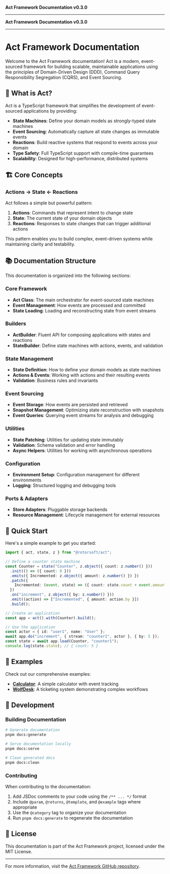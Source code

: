 **Act Framework Documentation v0.3.0**

***

**Act Framework Documentation v0.3.0**

***

# Act Framework Documentation

Welcome to the Act Framework documentation! Act is a modern, event-sourced framework for building scalable, maintainable applications using the principles of Domain-Driven Design (DDD), Command Query Responsibility Segregation (CQRS), and Event Sourcing.

## 🎯 What is Act?

Act is a TypeScript framework that simplifies the development of event-sourced applications by providing:

- **State Machines**: Define your domain models as strongly-typed state machines
- **Event Sourcing**: Automatically capture all state changes as immutable events
- **Reactions**: Build reactive systems that respond to events across your domain
- **Type Safety**: Full TypeScript support with compile-time guarantees
- **Scalability**: Designed for high-performance, distributed systems

## 🏗️ Core Concepts

### Actions → State ← Reactions

Act follows a simple but powerful pattern:

1. **Actions**: Commands that represent intent to change state
2. **State**: The current state of your domain objects
3. **Reactions**: Responses to state changes that can trigger additional actions

This pattern enables you to build complex, event-driven systems while maintaining clarity and testability.

## 📚 Documentation Structure

This documentation is organized into the following sections:

### Core Framework

- **Act Class**: The main orchestrator for event-sourced state machines
- **Event Management**: How events are processed and committed
- **State Loading**: Loading and reconstructing state from event streams

### Builders

- **ActBuilder**: Fluent API for composing applications with states and reactions
- **StateBuilder**: Define state machines with actions, events, and validation

### State Management

- **State Definition**: How to define your domain models as state machines
- **Actions & Events**: Working with actions and their resulting events
- **Validation**: Business rules and invariants

### Event Sourcing

- **Event Storage**: How events are persisted and retrieved
- **Snapshot Management**: Optimizing state reconstruction with snapshots
- **Event Queries**: Querying event streams for analysis and debugging

### Utilities

- **State Patching**: Utilities for updating state immutably
- **Validation**: Schema validation and error handling
- **Async Helpers**: Utilities for working with asynchronous operations

### Configuration

- **Environment Setup**: Configuration management for different environments
- **Logging**: Structured logging and debugging tools

### Ports & Adapters

- **Store Adapters**: Pluggable storage backends
- **Resource Management**: Lifecycle management for external resources

## 🚀 Quick Start

Here's a simple example to get you started:

```typescript
import { act, state, z } from "@rotorsoft/act";

// Define a counter state machine
const Counter = state("Counter", z.object({ count: z.number() }))
  .init(() => ({ count: 0 }))
  .emits({ Incremented: z.object({ amount: z.number() }) })
  .patch({
    Incremented: (event, state) => ({ count: state.count + event.amount }),
  })
  .on("increment", z.object({ by: z.number() }))
  .emit((action) => ["Incremented", { amount: action.by }])
  .build();

// Create an application
const app = act().with(Counter).build();

// Use the application
const actor = { id: "user1", name: "User" };
await app.do("increment", { stream: "counter1", actor }, { by: 5 });
const state = await app.load(Counter, "counter1");
console.log(state.state); // { count: 5 }
```

## 📖 Examples

Check out our comprehensive examples:

- **[Calculator](./examples/calculator/)**: A simple calculator with event tracking
- **[WolfDesk](./examples/wolfdesk/)**: A ticketing system demonstrating complex workflows

## 🔧 Development

### Building Documentation

```bash
# Generate documentation
pnpm docs:generate

# Serve documentation locally
pnpm docs:serve

# Clean generated docs
pnpm docs:clean
```

### Contributing

When contributing to the documentation:

1. Add JSDoc comments to your code using the `/** ... */` format
2. Include `@param`, `@returns`, `@template`, and `@example` tags where appropriate
3. Use the `@category` tag to organize your documentation
4. Run `pnpm docs:generate` to regenerate the documentation

## 📄 License

This documentation is part of the Act Framework project, licensed under the MIT License.

---

For more information, visit the [Act Framework GitHub repository](https://github.com/rotorsoft/act-root).
